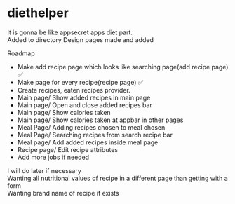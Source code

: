 # diethelper
  
It is gonna be like appsecret apps diet part.  
Added to directory
Design pages made and added


Roadmap

- Make add recipe page which looks like searching page(add recipe page)  ✅  
- Make page for every recipe(recipe page)  ✅  
- Create recipes, eaten recipes provider.  
- Main page/ Show added recipes in main page  
- Main page/ Open and close added recipes bar  
- Main page/ Show calories taken  
- Main page/ Show calories taken at appbar in other pages  
- Meal Page/ Adding recipes chosen to meal chosen  
- Meal Page/ Searching recipes from search recipe bar  
- Meal page/ Add added recipes inside meal page  
- Recipe page/ Edit recipe attributes  
- Add more jobs if needed  


I will do later if necessary  
Wanting all nutritional values of recipe in a different page than getting with a form  
Wanting brand name of recipe if exists  
